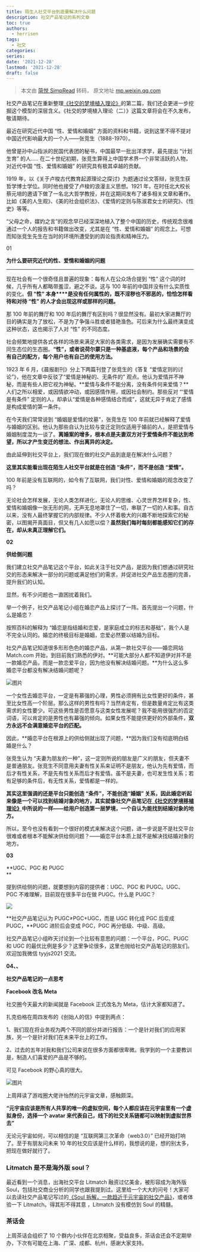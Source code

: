 ```yaml
---
title: 陌生人社交平台到底要解决什么问题
description: 社交产品笔记的系列文章
toc: true
authors:
  - herrisen
tags:
  - 社交
categories:
series:
date: '2021-12-28'
lastmod: '2021-12-28'
draft: false
---
```

> 本文由 [简悦 SimpRead](http://ksria.com/simpread/) 转码， 原文地址 [mp.weixin.qq.com](https://mp.weixin.qq.com/s/Y-F9SKETMpa0fUpRMeHhGA)

社交产品笔记在重新整理[《社交的梦境植入理论》](http://mp.weixin.qq.com/s?__biz=Mzk0MjI3Nzc1MA==&mid=2247483734&idx=1&sn=eec81e4dbd0fc88250c8d5fb6790bb70&chksm=c2c4d44ff5b35d59b6826f27cb7b7baa51a152c138ba117e04456711b8e57f3245cdf3747376&scene=21#wechat_redirect)的第二篇，我们还会更进一步挖掘这个模型的深层含义。《社交的梦境植入理论（二）》这篇文章将会在不久发布，敬请期待。  

最近在研究近代中国 “性、爱情和婚姻” 方面的资料和书籍，说到这里不得不提对中国近代影响最大的一个人——张竞生（1888-1970）。

他曾是孙中山指派的民国代表团的秘书，中国最早一批出洋求学，最先提出 “计划生育” 的人..... 在二十世纪初期，张竞生算得上中国学术界一个非常活跃的人物，对近代中国 “性、爱情和婚姻” 的研究具有极其卓越的贡献。

1919 年，以《关于卢梭古代教育起源理论之探讨》为题通过论文答辩，张竞生获哲学博士学位。同时他也接受了卢梭的浪漫主义思想。1921 年，在时任北大校长蔡元培的邀请下做了一名北大哲学教授，并在这期间发布了诸多相关文章和著作。比如《美的人生观》、《美的社会组织法》、《爱情的定则与陈淑君女士的研究》、《性史》等等。

“父母之命，媒妁之言”的观念早已经深深地植入了整个中国的历史，传统观念很难通过一个人的报告和书籍做出改变，尤其是在 “性、爱情和婚姻” 的观念上。可想而知张竞生先生在当时的环境所遭受到的舆论指责和精神压力。

01

**为什么要研究近代的性、爱情和婚姻的问题**




-----------------------------

现在社会有一个很奇怪且普遍的现象：每有人在公众场合提到 “性” 这个词的时候，几乎所有人都略带羞涩，避之不谈。这与 100 年前的中国并没有什么实质性的变化。**但 “性” 本身****是没有任何属性的，既不淫秽也不邪恶的，恰恰怎样看待和对待 “性” 的人才会出现这样或那样的问题。**

那 100 年前的舞厅和 100 年后的舞厅有区别吗？很显然没有。最初大家进舞厅的目的确实是为了放松，不是为了争强斗胜或者猎艳渔色。可后来为什么最终演变成这种状态，这也揭示了人对 “性” 的不同态度。

社会频繁地提供各式各样的场景来满足大家的各类需求，是因为发展确实需要有不同生态位的生态圈。**“性”，或者说荷尔蒙只是一种基底液，每个产品和场景的会有自己的配方，每个用户也有自己的使用方法。**

1923 年 6 月，《晨报剧刊》分上下两篇刊登了张竞生的《答复 “爱情定则的讨论”》，他在文章中反驳了“爱情是神秘的、无条件的” 观点。他认为爱情并不神秘，而是有些人把它视为神秘。**爱情与条件不能分离，没有条件何来爱情？**人们之所以相爱，或因情欲冲动，或因感情作用，或因社会制约。那些反对 “‘爱情是有条件” 定则的人，却承认“爱情是各种感情结合而成”，这就无异于肯定了感情是构成爱情的第一条件。

在今天我们常常说到 “婚姻是爱情的坟墓”，张竞生在 100 年前就已经解释了爱情与婚姻的区别。他认为那些自认为比较与变迁定则仅适用于婚前的人，是把爱情与婚姻制度混为一谈了。**离婚案的增多，根本点是夫妻双方对于爱情条件不能达到希望，所以才产生变迁的想法、作出离异的决定。**

由此延伸到社交平台上，我们现在做的社交产品到底是在解决什么问题？

**这里其实能看出现在陌生人社交平台就是在创造 “条件”，而不是创造 “爱情”。**

100 年前是没有互联网的，如今有了互联网，我们对性、爱情和婚姻的观念改变了吗？

无论社会怎样发展，无论人类怎样进化，无论人的思维、心灵世界怎样复杂，性、爱情和婚姻像一张无形的网，无声无息地罩住了一切，串联了一切的人和事。自古以来，没有人最终掌握它的内部规律。不少人怀着极大的兴趣不断地探索它的秘密，以图揭开真面目，但又有几人如愿以偿？**虽然我们每时每刻都能感知它们的存在，却从未真正理解它们。**

**02**

**供给侧问题**

我们建立社交产品笔记这个平台，如此关注于社交产品，是因为我们想通过研究社交的形态来解决一部分的问题或满足他们的需求，并促进社交产品生态圈的完善，提升我们的认知。  

显然，有不少问题也一直困扰着我们。  

举一个例子，社交产品笔记小组在婚恋产品上探讨了一阵。首先提出一个问题，什么是婚恋？

按照百科的解释为 “婚恋是指结婚和恋爱，是家庭成立的标志和基础”，我个人是不完全认同的。婚恋的终极目标是婚姻，恋爱必然要以结婚为目标。

社交产品笔记知道很多形形色色的婚恋产品，从第一款社交平台——婚恋网站 Match.com 开始，到目前我们熟悉的伊对。**可能大部分人都不知道伊对并不是一款婚恋产品，而是一款恋爱平台，因为他没有解决结婚问题。**为什么这么多婚恋平台都没有解决结婚问题呢？

![图片](https://mmbiz.qpic.cn/mmbiz_png/OjDnVlk20ZwHngWvlvMd7ZAqUUeiaQCXE1LC9OF71u08HAxIwrkq80efbO49hWHRloggIzIgL0lX00pdUjOWMfQ/640?wx_fmt=png)

一个女性去婚恋平台，一定是有慕强的心理，男性必须拥有比女性更好的条件，甚至比女性高一个阶层。那么这样的男性有吗？当然肯定有，但是数量肯定比有这类需求的女性要少。可这些男性是否愿意与这类女性发展呢？我不能用很强烈的否定词语，可以肯定的是男性也有幕强的倾向。如果女性不能提供更好的外部条件，**双方永远不会满意婚恋平台的匹配。**  

因此，**婚恋平台在根源上的供给侧就出现了问题，**因为我们没有彻底明白结婚是什么？

张竞生认为 “夫妻为朋友的一种”，这一定则所说的朋友是广义的朋友，但夫妻不是普通朋友。张竞生不同意用夫妻有性关系来证明不是朋友，他认为先有爱情，而后才有性关系，不是先有性关系而后才有爱情。虽不是夫妻，也可发生性关系；若有足够的条件后，有无性关系，爱情都是一样的。

**其实这里强调的还是平台只能创造 “条件”，不能创造“婚姻” 关系，因此婚恋听起来像是一个可以找到结婚对象的地方，其实就像社交产品笔记在[《社交的梦境移植理论》](http://mp.weixin.qq.com/s?__biz=Mzk0MjI3Nzc1MA==&mid=2247483734&idx=1&sn=eec81e4dbd0fc88250c8d5fb6790bb70&chksm=c2c4d44ff5b35d59b6826f27cb7b7baa51a152c138ba117e04456711b8e57f3245cdf3747376&scene=21#wechat_redirect)中所说的一样——给用户创造第一层梦境，一个自认为能找到结婚对象的地方。**

所以，至今也没有看到一个很好的模式来解决这个问题，进一步说是不是社交平台很难或者根本不能解决供给侧问题？——婚恋平台本质上就不是解决找结婚对象的地方。

**03**

**UGC、PGC 和 PUGC  
**

提到供给侧的问题，就要想到内容的提供者：UGC、PGC 和 PUGC。UGC、PGC 不难理解，目前现在很多平台在做 PUGC。什么是 PUGC？

![](https://mmbiz.qpic.cn/mmbiz_png/OjDnVlk20ZwHngWvlvMd7ZAqUUeiaQCXEic5WNBpEs5Y0eX6Jl6iaicBNAgW2AdjwiatiayM0HOndC8QFXXgOnmQTVgQ/640?wx_fmt=png)

**社交产品笔记认为 PUGC≠PGC+UGC，而是 UGC 转化成 PGC 后变成 PUGC，**PUGC 进阶后会变成 PGC，PGC 再分低级、中级、高级。  

社交产品笔记小组昨天讨论到一个比较有意思的问题：一个平台，PGC、PUGC 和 UGC 的最优比例是多少？这里争论很多，这里也抛给社交产品笔记的朋友们。欢迎加我微信 tyyjs2021 交流。

**04、、**

**社交产品笔记的一点思考**

**Facebook 改名 Meta**  

社交圈今天最大的新闻就是 Facebook 正式改名为 Meta，估计大家都知道了。

扎克伯格在周四发布的《创始人的信》中提到两点：

1、我们现在将业务视为两个不同的部分并进行报告：一个是针对我们的应用家族，另一个是针对我们在未来平台上的工作。

2、过去的五年对我和我们公司来说在很多方面都很卑微。我学到的一个主要教训是，制造人们喜爱的产品是不够的。

可见 Facebook 的野心真的很大。

![图片](https://mmbiz.qpic.cn/mmbiz_jpg/OjDnVlk20ZwHngWvlvMd7ZAqUUeiaQCXEtldjibY5F86dblMUEjuvqJLiak3iaJbg0yPQjhmsGhUjrrmnncINEibIHg/640?wx_fmt=jpeg)

上周拜读了游戏圈大佬许怡然的元宇宙文章，感触颇深。

**“元宇宙应该是所有人共享的唯一的虚拟空间，每个人都应该在元宇宙里有一个虚拟身份，选择一个 avatar 来代表自己，线下的社交关系链都可以映射到虚拟世界去”**

无论元宇宙如何，可以相信的是 “互联网第三次革命（web3.0）” 已经开始打响了。至于有朋友问未来 10 年的社交应该是什么样的，我想说的是，想的别太多，把现在做好就行了。

### **Litmatch 是不是海外版 soul？**

最近看到一个消息，出海社交平台 Litmatch 融资过亿美金，被形容成为海外版 Soul，包括社交商业分析的同学也跟我提到过。这里给一个大大的问号！大家可以去读社交产品笔记写过的[《Soul 拆解，一款趋近于元宇宙的社交产品》](http://mp.weixin.qq.com/s?__biz=Mzk0MjI3Nzc1MA==&mid=2247483723&idx=1&sn=29f079dcc428d54ae8633329f5b2d096&chksm=c2c4d452f5b35d44367fd02cddb92156741801bcb20690197c7580f0f718686540e4ee11e7ee&scene=21#wechat_redirect)，或者体验一下 Litmatch。得其形不得其意 ，Litmatch 没有模仿到 Soul 的精髓。

### **茶话会**

上周茶话会组织了 10 个群内小伙伴在北京相聚，受益良多，茶话会还会不定期举办，下次有可能在上海、广深、成都、杭州，感谢大家支持。